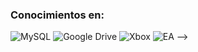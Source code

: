 
### Conocimientos en:
![MySQL](https://img.shields.io/badge/mysql-4479A1.svg?style=for-the-badge&logo=mysql&logoColor=white)
![Google Drive](https://img.shields.io/badge/Google%20Drive-4285F4?style=for-the-badge&logo=googledrive&logoColor=white)
![Xbox](https://img.shields.io/badge/xbox-%23107C10.svg?style=for-the-badge&logo=xbox&logoColor=white)
![EA](https://img.shields.io/badge/ea-%23000000.svg?style=for-the-badge&logo=ea&logoColor=white)
-->



